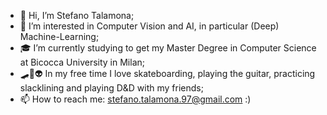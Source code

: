 - 👋 Hi, I’m Stefano Talamona;
- 👾 I’m interested in Computer Vision and AI, in particular (Deep) Machine-Learning;
- 🎓 I’m currently studying to get my Master Degree in Computer Science at Bicocca University in Milan;
- 🛹🎸👽 In my free time I love skateboarding, playing the guitar, practicing slacklining and playing D&D with my friends;
- 📫 How to reach me: stefano.talamona.97@gmail.com :) 

